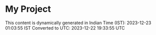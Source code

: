 # My Project

This content is dynamically generated in Indian Time (IST): 2023-12-23 01:03:55 IST
Converted to UTC: 2023-12-22 19:33:55 UTC
